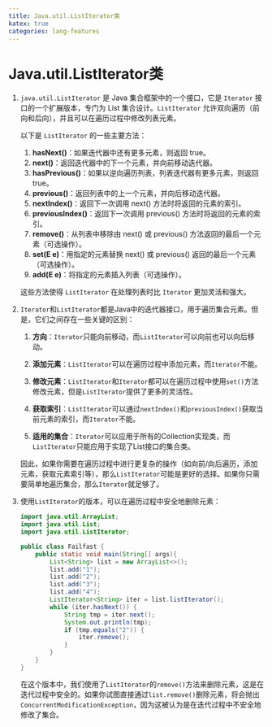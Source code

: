```yaml
---
title: Java.util.ListIterator类
katex: true
categories: lang-features
---
```




# Java.util.ListIterator类

1. `java.util.ListIterator` 是 Java 集合框架中的一个接口，它是 `Iterator` 接口的一个扩展版本，专门为 List 集合设计。`ListIterator` 允许双向遍历（前向和后向），并且可以在遍历过程中修改列表元素。

   以下是 `ListIterator` 的一些主要方法：

   1. **hasNext()**：如果迭代器中还有更多元素，则返回 true。
   2. **next()**：返回迭代器中的下一个元素，并向前移动迭代器。
   3. **hasPrevious()**：如果以逆向遍历列表，列表迭代器有更多元素，则返回 true。
   4. **previous()**：返回列表中的上一个元素，并向后移动迭代器。
   5. **nextIndex()**：返回下一次调用 next() 方法时将返回的元素的索引。
   6. **previousIndex()**：返回下一次调用 previous() 方法时将返回的元素的索引。
   7. **remove()**：从列表中移除由 next() 或 previous() 方法返回的最后一个元素（可选操作）。
   8. **set(E e)**：用指定的元素替换 next() 或 previous() 返回的最后一个元素（可选操作）。
   9. **add(E e)**：将指定的元素插入列表（可选操作）。

   这些方法使得 `ListIterator` 在处理列表时比 `Iterator` 更加灵活和强大。

2. `Iterator`和`ListIterator`都是Java中的迭代器接口，用于遍历集合元素。但是，它们之间存在一些关键的区别：

   1. **方向**：`Iterator`只能向前移动，而`ListIterator`可以向前也可以向后移动。

   2. **添加元素**：`ListIterator`可以在遍历过程中添加元素，而`Iterator`不能。

   3. **修改元素**：`ListIterator`和`Iterator`都可以在遍历过程中使用`set()`方法修改元素，但是`ListIterator`提供了更多的灵活性。

   4. **获取索引**：`ListIterator`可以通过`nextIndex()`和`previousIndex()`获取当前元素的索引，而`Iterator`不能。

   5. **适用的集合**：`Iterator`可以应用于所有的Collection实现类，而`ListIterator`只能应用于实现了List接口的集合类。

   因此，如果你需要在遍历过程中进行更复杂的操作（如向前/向后遍历，添加元素，获取元素索引等），那么`ListIterator`可能是更好的选择。如果你只需要简单地遍历集合，那么`Iterator`就足够了。

3. 使用`ListIterator`的版本，可以在遍历过程中安全地删除元素：

   ```java
   import java.util.ArrayList;
   import java.util.List;
   import java.util.ListIterator;
   
   public class Failfast {
       public static void main(String[] args){
           List<String> list = new ArrayList<>();
           list.add("1");
           list.add("2");
           list.add("3");
           list.add("4");
           ListIterator<String> iter = list.listIterator();
           while (iter.hasNext()) {
               String tmp = iter.next();
               System.out.println(tmp);
               if (tmp.equals("2")) {
                   iter.remove();
               }
           }
       }
   }
   ```

   在这个版本中，我们使用了`ListIterator`的`remove()`方法来删除元素，这是在迭代过程中安全的。如果你试图直接通过`list.remove()`删除元素，将会抛出`ConcurrentModificationException`，因为这被认为是在迭代过程中不安全地修改了集合。